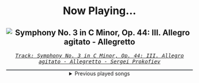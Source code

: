 <div align="center"> 
<h1>Now Playing...</h1>

![Symphony No. 3 in C Minor, Op. 44: III. Allegro agitato - Allegretto](https://i.scdn.co/image/ab67616d00001e021a9832d2d11902bb01310826)
--
_<samp><a href="https://open.spotify.com/track/2cu7uUvSqSI5I7HhRhSVUD">Track: Symphony No. 3 in C Minor, Op. 44: III. Allegro agitato - Allegretto - Sergei Prokofiev</a></samp>_

<div style="border: 1px #4B5054 solid"></div>
<details>
  <summary>
    Previous played songs
  </summary>
  <table>
    <thead>
      <tr>
        <th>
          Artist
        </th>
        <th>
          Song
        </th>
        <th>
          Link
        </th>
      </tr>
    </thead>
    <tbody>
      <tr><td>Sergei Prokofiev</td><td>Symphony No. 3 in C Minor, Op. 44: III. Allegro agitato - Allegretto</td><td><a href="https://open.spotify.com/track/2cu7uUvSqSI5I7HhRhSVUD">https://open.spotify.com/track/2cu7uUvSqSI5I7HhRhSVUD</a></td></tr><tr><td>Sergei Prokofiev</td><td>Symphony No. 3 in C Minor, Op. 44: II. Andante</td><td><a href="https://open.spotify.com/track/0eZ5iL9gq8eeXEeKXbL7Ej">https://open.spotify.com/track/0eZ5iL9gq8eeXEeKXbL7Ej</a></td></tr><tr><td>Sergei Prokofiev</td><td>Symphony No. 3 in C Minor, Op. 44: I. Moderato</td><td><a href="https://open.spotify.com/track/6eiTup5jb5brSuPEkGC9FK">https://open.spotify.com/track/6eiTup5jb5brSuPEkGC9FK</a></td></tr><tr><td>Sean Paul</td><td>Tender Tender</td><td><a href="https://open.spotify.com/track/6RCY2rQkUFt1LkWH5PHVtq">https://open.spotify.com/track/6RCY2rQkUFt1LkWH5PHVtq</a></td></tr><tr><td>Feid</td><td>Niña Bonita</td><td><a href="https://open.spotify.com/track/4VPoFy002PwspvctfYP6zx">https://open.spotify.com/track/4VPoFy002PwspvctfYP6zx</a></td></tr><tr><td>Sean Paul</td><td>Get Busy</td><td><a href="https://open.spotify.com/track/6bK9BH9Ts8Gj5JFvnQkzak">https://open.spotify.com/track/6bK9BH9Ts8Gj5JFvnQkzak</a></td></tr><tr><td>Sean Paul</td><td>Temperature</td><td><a href="https://open.spotify.com/track/0k2GOhqsrxDTAbFFSdNJjT">https://open.spotify.com/track/0k2GOhqsrxDTAbFFSdNJjT</a></td></tr><tr><td>Disturbed</td><td>Façade</td><td><a href="https://open.spotify.com/track/4uxh8UgysQrm5jUfIMNeJb">https://open.spotify.com/track/4uxh8UgysQrm5jUfIMNeJb</a></td></tr><tr><td>Disturbed</td><td>Legion of Monsters</td><td><a href="https://open.spotify.com/track/0NOh9M0tIGappRjE5oVaUc">https://open.spotify.com/track/0NOh9M0tIGappRjE5oVaUc</a></td></tr><tr><td>Disturbed</td><td>Asylum</td><td><a href="https://open.spotify.com/track/3VZWVvHjzkG60FyVUkTcy5">https://open.spotify.com/track/3VZWVvHjzkG60FyVUkTcy5</a></td></tr><tr><td>Disturbed</td><td>Another Way to Die</td><td><a href="https://open.spotify.com/track/3EZAnO8lnPCBCcJcwAZbEB">https://open.spotify.com/track/3EZAnO8lnPCBCcJcwAZbEB</a></td></tr><tr><td>Disturbed</td><td>Inside the Fire</td><td><a href="https://open.spotify.com/track/5cxp9kjCFyJwzv3lzeX7ku">https://open.spotify.com/track/5cxp9kjCFyJwzv3lzeX7ku</a></td></tr><tr><td>Disturbed</td><td>Hell</td><td><a href="https://open.spotify.com/track/1RIn8LBQzinLEraFtUcpZP">https://open.spotify.com/track/1RIn8LBQzinLEraFtUcpZP</a></td></tr><tr><td>Disturbed</td><td>Indestructible</td><td><a href="https://open.spotify.com/track/42ZVk59gT4tMlrZmd8Ijxf">https://open.spotify.com/track/42ZVk59gT4tMlrZmd8Ijxf</a></td></tr><tr><td>Magnolia Park</td><td>Hellstar</td><td><a href="https://open.spotify.com/track/2zIh2Co85pom5yJ51yvMbO">https://open.spotify.com/track/2zIh2Co85pom5yJ51yvMbO</a></td></tr><tr><td>Mister Misery</td><td>Boogeyman Boogie</td><td><a href="https://open.spotify.com/track/6iWvvXHZ44wx3UoySt7J48">https://open.spotify.com/track/6iWvvXHZ44wx3UoySt7J48</a></td></tr><tr><td>Mister Misery</td><td>Mister Hyde</td><td><a href="https://open.spotify.com/track/7HytDCYCcwtkv1J6SPLkgY">https://open.spotify.com/track/7HytDCYCcwtkv1J6SPLkgY</a></td></tr><tr><td>Disturbed</td><td>Façade</td><td><a href="https://open.spotify.com/track/4uxh8UgysQrm5jUfIMNeJb">https://open.spotify.com/track/4uxh8UgysQrm5jUfIMNeJb</a></td></tr><tr><td>Disturbed</td><td>Decadence</td><td><a href="https://open.spotify.com/track/0jY829pCMnstlNtaE72vSB">https://open.spotify.com/track/0jY829pCMnstlNtaE72vSB</a></td></tr><tr><td>Disturbed</td><td>The Game</td><td><a href="https://open.spotify.com/track/4kpywGFDailKERiDjFUw5Y">https://open.spotify.com/track/4kpywGFDailKERiDjFUw5Y</a></td></tr>
    </tbody>
  </table>
</details>

</div>
